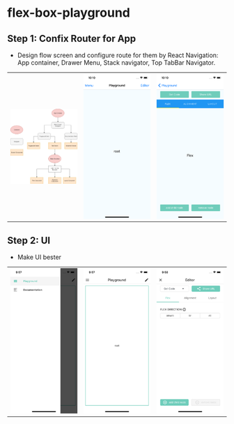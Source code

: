 # flex-box-playground
## Step 1: Confix Router for App
* Design flow screen and configure route for them by React Navigation: App container, Drawer Menu, Stack navigator, Top TabBar Navigator. 

|   |   |   |
|---|---|---|
|<img alt="base-flow" src="images/step_1/base-flow.png" width="320">| <img alt="playground-screen" src="images/step_1/playground-screen.png" width="320">| <img alt="tab-screen" src="images/step_1/tab-screen.png" width="320">|

## Step 2: UI
* Make UI bester

|   |   |   |
|---|---|---|
|<img alt="menu" src="images/step_2/menu.png" width="320">| <img alt="playground" src="images/step_2/playground.png" width="320">| <img alt="tab-screen" src="images/step_2/editor.png" width="320">|